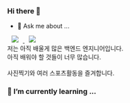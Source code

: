 ### Hi there 👋
- 💬 Ask me about ...
<a href="https://mail.naver.com/">
    <img 
        src="https://img.shields.io/badge/%F0%9F%93%A7-duafogjs%40naver.com-yellowgreen"
        style="height : auto; margin-left : 10px; margin-right : 10px;"/>
</a>
<a href="https://www.instagram.com/rh_plus_sc/">
    <img 
        src="http://img.shields.io/badge/-Instagram-black?style=flat&logo=Instagram&link=https://www.instagram.com/rh_plus_sc/"
        style="height : auto; margin-left : 10px; margin-right : 10px;"/>
</a><br>
저는 아직 배울게 많은 백엔드 엔지니어입니다.<br>
아직 배워야 할 것들이 너무 많습니다.
<br><br>
사진찍기와 여러 스포츠활동을 즐겨합니다.

### 🌱 I’m currently learning ...
<link rel="stylesheet" href="https://cdn.jsdelivr.net/gh/devicons/devicon@v2.15.1/devicon.min.css">



<!--
**heon98/heon98** is a ✨ _special_ ✨ repository because its `README.md` (this file) appears on your GitHub profile.

Here are some ideas to get you started:

- 🌱 I’m currently learning ...

- 👯 I’m looking to collaborate on ...
- 🤔 I’m looking for help with ...
- 💬 Ask me about ...
- 📫 How to reach me: ...
- 😄 Pronouns: ...
- ⚡ Fun fact: ...
-->
